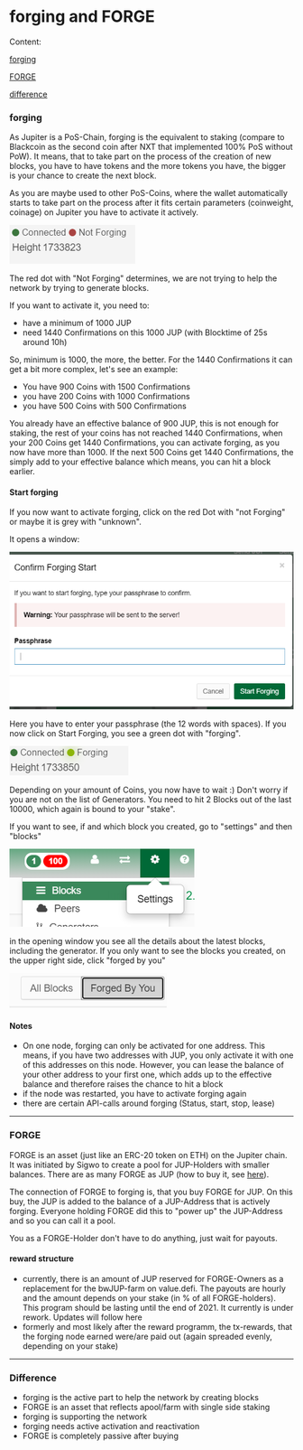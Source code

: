 # forging and FORGE

Content:

[forging](#forging)

[FORGE](#FORGE)

[difference](#Difference)



### forging

As Jupiter is a PoS-Chain, forging is the equivalent to staking (compare to Blackcoin as the second coin after NXT that implemented 100% PoS without PoW). It means, that to take part on the process of the creation of new blocks, you have to have tokens and the more tokens you have, the bigger is your chance to create the next block.

As you are maybe used to other PoS-Coins, where the wallet automatically starts to take part on the process after it fits certain parameters (coinweight, coinage) on Jupiter you have to activate it actively.

![image-20210617233105304](pics/image-20210617233105304.png)

The red dot with "Not Forging" determines, we are not trying to help the network by trying to generate blocks.

If you want to activate it, you need to:

- have a minimum of 1000 JUP
- need 1440 Confirmations on this 1000 JUP (with Blocktime of 25s around 10h)

So, minimum is 1000, the more, the better. For the 1440 Confirmations it can get a bit more complex, let's see an example:

- You have 900 Coins with 1500 Confirmations
- you have 200 Coins with 1000 Confirmations
- you have 500 Coins with 500 Confirmations

You already have an effective balance of 900 JUP, this is not enough for staking, the rest of your coins has not reached 1440 Confirmations, when your 200 Coins get 1440 Confirmations, you can activate forging, as you now have more than 1000. If the next 500 Coins get 1440 Confirmations, the simply add to your effective balance which means, you can hit a block earlier.

#### Start forging

If you now want to activate forging, click on the red Dot with "not Forging" or maybe it is grey with "unknown".

It opens a window:

![image-20210617234051804](pics/image-20210617234051804.png)

Here you have to enter your passphrase (the 12 words  with spaces). If you now click on Start Forging, you see a green dot with "forging".

![image-20210617234246383](pics/image-20210617234246383.png)

Depending on your amount of Coins, you now have to wait :) Don't worry if you are not on the list of Generators. You need to hit 2 Blocks out of the last 10000, which again is bound to your "stake".

If you want to see, if and which block you created, go to "settings" and then "blocks"

![image-20210617234552865](pics/image-20210617234552865.png)

in the opening window you see all the details about the latest blocks, including the generator. If you only want to see the blocks you created, on the upper right side, click "forged by you"

![image-20210617234746069](pics/image-20210617234746069.png)



#### Notes

- On one node, forging can only be activated for one address. This means, if you have two addresses with JUP, you only activate it with one of this addresses on this node. However, you can lease the balance of your other address to your first one, which adds up to the effective balance and therefore raises the chance to hit a block
- if the node was restarted, you have to activate forging again
- there are certain API-calls around forging (Status, start, stop, lease)

_________________________________________________________________________________________________________________________________________________________________________________________________________________________________________________________________________________________________________________________________________________________________________________________________________________________



### FORGE

FORGE is an asset (just like an ERC-20 token on ETH) on the Jupiter chain. It was initiated by Sigwo to create a pool for JUP-Holders with smaller balances. There are as many FORGE as JUP (how to buy it, see [here](https://github.com/raetsch/Jupiter-Info-Collection/blob/main/forging_pool.md)).

The connection of FORGE to forging is, that you buy FORGE for JUP. On this buy, the JUP is added to the balance of a JUP-Address that is actively forging. Everyone holding FORGE did this to "power up" the JUP-Address and so you can call it a pool.

You as a FORGE-Holder don't have to do anything, just wait for payouts.

#### reward structure

- currently, there is an amount of JUP reserved for FORGE-Owners as a replacement for the bwJUP-farm on value.defi. The payouts are hourly and the amount depends on your stake (in % of all FORGE-holders). This program should be lasting until the end of 2021. It currently is under rework. Updates will follow here
- formerly and most likely after the reward programm, the tx-rewards, that the forging node earned were/are paid out (again spreaded evenly, depending on your stake)

__________________________________________________________________________________________________________________________________________________________________________________________________________________________________________________________________________



### Difference

- forging is the active part to help the network by creating blocks
- FORGE is an asset that reflects apool/farm with single side staking
- forging is supporting the network
- forging needs active activation and reactivation
- FORGE is completely passive after buying